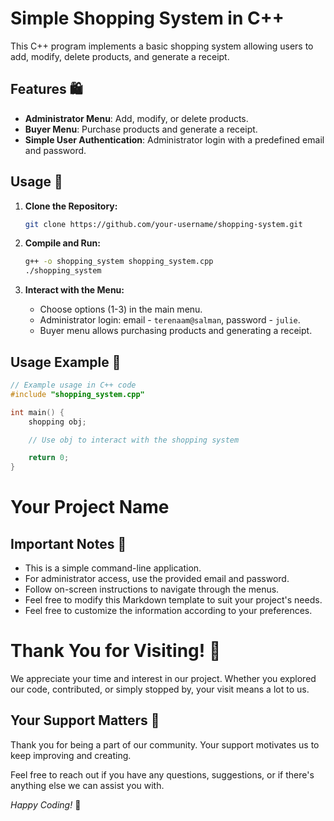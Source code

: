 # Simple Shopping System in C++

This C++ program implements a basic shopping system allowing users to add, modify, delete products, and generate a receipt.

## Features 🛍️

- **Administrator Menu**: Add, modify, or delete products.
- **Buyer Menu**: Purchase products and generate a receipt.
- **Simple User Authentication**: Administrator login with a predefined email and password.

## Usage 🚀

1. **Clone the Repository:**

    ```bash
    git clone https://github.com/your-username/shopping-system.git
    ```

2. **Compile and Run:**

    ```bash
    g++ -o shopping_system shopping_system.cpp
    ./shopping_system
    ```

3. **Interact with the Menu:**

    - Choose options (1-3) in the main menu.
    - Administrator login: email - `terenaam@salman`, password - `julie`.
    - Buyer menu allows purchasing products and generating a receipt.

## Usage Example 🌟

```cpp
// Example usage in C++ code
#include "shopping_system.cpp"

int main() {
    shopping obj;

    // Use obj to interact with the shopping system

    return 0;
}
```

# Your Project Name

## Important Notes 📝

- This is a simple command-line application.
- For administrator access, use the provided email and password.
- Follow on-screen instructions to navigate through the menus.
- Feel free to modify this Markdown template to suit your project's needs.
- Feel free to customize the information according to your preferences.

# Thank You for Visiting! 🌟

We appreciate your time and interest in our project. Whether you explored our code, contributed, or simply stopped by, your visit means a lot to us.

## Your Support Matters 💙

Thank you for being a part of our community. Your support motivates us to keep improving and creating.

Feel free to reach out if you have any questions, suggestions, or if there's anything else we can assist you with.

*Happy Coding!* 🚀
